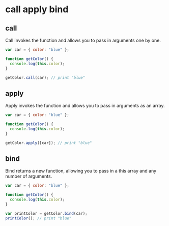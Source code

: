 # call apply bind

## call

Call invokes the function and allows you to pass in arguments one by one.

```javascript
var car = { color: "blue" };

function getColor() {
  console.log(this.color);
}

getColor.call(car); // print "blue"
```

## apply

Apply invokes the function and allows you to pass in arguments as an array.

```javascript
var car = { color: "blue" };

function getColor() {
  console.log(this.color);
}

getColor.apply([car]); // print "blue"
```

## bind

Bind returns a new function, allowing you to pass in a this array and any number of arguments.

```javascript
var car = { color: "blue" };

function getColor() {
  console.log(this.color);
}

var printColor = getColor.bind(car);
printColor(); // print "blue"
```
